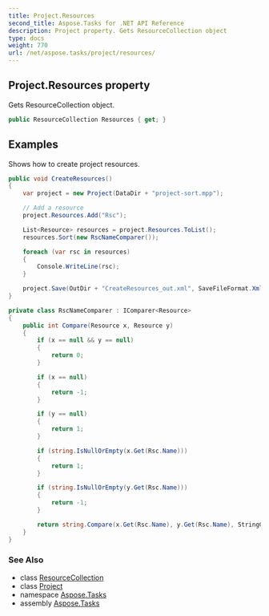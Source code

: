 ```yaml
---
title: Project.Resources
second_title: Aspose.Tasks for .NET API Reference
description: Project property. Gets ResourceCollection object
type: docs
weight: 770
url: /net/aspose.tasks/project/resources/
---
```

## Project.Resources property

Gets ResourceCollection object.

```csharp
public ResourceCollection Resources { get; }
```

## Examples

Shows how to create project resources.

```csharp
public void CreateResources()
{
    var project = new Project(DataDir + "project-sort.mpp");

    // Add a resource
    project.Resources.Add("Rsc");

    List<Resource> resources = project.Resources.ToList();
    resources.Sort(new RscNameComparer());

    foreach (var rsc in resources)
    {
        Console.WriteLine(rsc);
    }

    project.Save(OutDir + "CreateResources_out.xml", SaveFileFormat.Xml);
}

private class RscNameComparer : IComparer<Resource>
{
    public int Compare(Resource x, Resource y)
    {
        if (x == null && y == null)
        {
            return 0;
        }

        if (x == null)
        {
            return -1;
        }

        if (y == null)
        {
            return 1;
        }

        if (string.IsNullOrEmpty(x.Get(Rsc.Name)))
        {
            return 1;
        }

        if (string.IsNullOrEmpty(y.Get(Rsc.Name)))
        {
            return -1;
        }

        return string.Compare(x.Get(Rsc.Name), y.Get(Rsc.Name), StringComparison.Ordinal);
    }
}
```

### See Also

* class [ResourceCollection](../../resourcecollection/)
* class [Project](../)
* namespace [Aspose.Tasks](../../project/)
* assembly [Aspose.Tasks](../../../)


